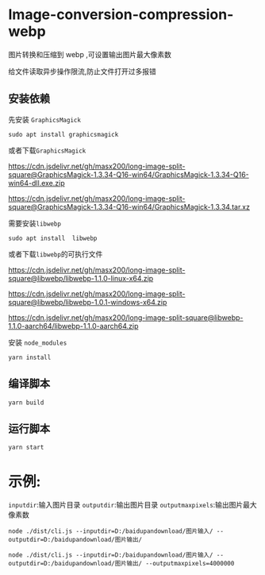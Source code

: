 # Image-conversion-compression-webp

图片转换和压缩到 webp ,可设置输出图片最大像素数

给文件读取异步操作限流,防止文件打开过多报错

## 安装依赖

先安装 `GraphicsMagick`

```shell
sudo apt install graphicsmagick

```

或者下载`GraphicsMagick`

https://cdn.jsdelivr.net/gh/masx200/long-image-split-square@GraphicsMagick-1.3.34-Q16-win64/GraphicsMagick-1.3.34-Q16-win64-dll.exe.zip

https://cdn.jsdelivr.net/gh/masx200/long-image-split-square@GraphicsMagick-1.3.34-Q16-win64/GraphicsMagick-1.3.34.tar.xz

需要安装`libwebp`

```shell
sudo apt install  libwebp

```

或者下载`libwebp`的可执行文件

https://cdn.jsdelivr.net/gh/masx200/long-image-split-square@libwebp/libwebp-1.1.0-linux-x64.zip

https://cdn.jsdelivr.net/gh/masx200/long-image-split-square@libwebp/libwebp-1.0.1-windows-x64.zip

https://cdn.jsdelivr.net/gh/masx200/long-image-split-square@libwebp-1.1.0-aarch64/libwebp-1.1.0-aarch64.zip

安装 `node_modules`

```shell
yarn install
```

## 编译脚本

```shell
yarn build
```

## 运行脚本

```shell
yarn start
```

# 示例:

`inputdir`:输入图片目录
`outputdir`:输出图片目录
`outputmaxpixels`:输出图片最大像素数

```shell
node ./dist/cli.js --inputdir=D:/baidupandownload/图片输入/ --outputdir=D:/baidupandownload/图片输出/

```

```shell
node ./dist/cli.js --inputdir=D:/baidupandownload/图片输入/ --outputdir=D:/baidupandownload/图片输出/ --outputmaxpixels=4000000
```
